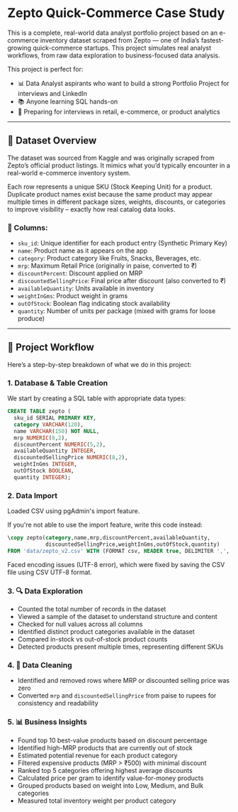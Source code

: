 # Zepto Quick-Commerce Case Study

This is a complete, real-world data analyst portfolio project based on an e-commerce inventory dataset scraped from Zepto — one of India’s fastest-growing quick-commerce startups. This project simulates real analyst workflows, from raw data exploration to business-focused data analysis.

This project is perfect for:

* 📊 Data Analyst aspirants who want to build a strong Portfolio Project for interviews and LinkedIn
* 📚 Anyone learning SQL hands-on
* 💼 Preparing for interviews in retail, e-commerce, or product analytics

---

## 📁 Dataset Overview

The dataset was sourced from Kaggle and was originally scraped from Zepto’s official product listings. It mimics what you’d typically encounter in a real-world e-commerce inventory system.

Each row represents a unique SKU (Stock Keeping Unit) for a product. Duplicate product names exist because the same product may appear multiple times in different package sizes, weights, discounts, or categories to improve visibility – exactly how real catalog data looks.

### 🧾 Columns:

* `sku_id`: Unique identifier for each product entry (Synthetic Primary Key)
* `name`: Product name as it appears on the app
* `category`: Product category like Fruits, Snacks, Beverages, etc.
* `mrp`: Maximum Retail Price (originally in paise, converted to ₹)
* `discountPercent`: Discount applied on MRP
* `discountedSellingPrice`: Final price after discount (also converted to ₹)
* `availableQuantity`: Units available in inventory
* `weightInGms`: Product weight in grams
* `outOfStock`: Boolean flag indicating stock availability
* `quantity`: Number of units per package (mixed with grams for loose produce)

---

## 🔧 Project Workflow

Here’s a step-by-step breakdown of what we do in this project:

### 1. Database & Table Creation

We start by creating a SQL table with appropriate data types:

```sql
CREATE TABLE zepto (
  sku_id SERIAL PRIMARY KEY,
  category VARCHAR(120),
  name VARCHAR(150) NOT NULL,
  mrp NUMERIC(8,2),
  discountPercent NUMERIC(5,2),
  availableQuantity INTEGER,
  discountedSellingPrice NUMERIC(8,2),
  weightInGms INTEGER,
  outOfStock BOOLEAN,
  quantity INTEGER);
```

### 2. Data Import

Loaded CSV using pgAdmin's import feature.

If you're not able to use the import feature, write this code instead:

```sql
\copy zepto(category,name,mrp,discountPercent,availableQuantity,
            discountedSellingPrice,weightInGms,outOfStock,quantity)
FROM 'data/zepto_v2.csv' WITH (FORMAT csv, HEADER true, DELIMITER ',', QUOTE '"', ENCODING 'UTF8');
```
Faced encoding issues (UTF-8 error), which were fixed by saving the CSV file using CSV UTF-8 format.

### 3. 🔍 Data Exploration

* Counted the total number of records in the dataset
* Viewed a sample of the dataset to understand structure and content
* Checked for null values across all columns
* Identified distinct product categories available in the dataset
* Compared in-stock vs out-of-stock product counts
* Detected products present multiple times, representing different SKUs

### 4. 🧹 Data Cleaning

* Identified and removed rows where MRP or discounted selling price was zero
* Converted `mrp` and `discountedSellingPrice` from paise to rupees for consistency and readability

### 5. 📊 Business Insights

* Found top 10 best-value products based on discount percentage
* Identified high-MRP products that are currently out of stock
* Estimated potential revenue for each product category
* Filtered expensive products (MRP > ₹500) with minimal discount
* Ranked top 5 categories offering highest average discounts
* Calculated price per gram to identify value-for-money products
* Grouped products based on weight into Low, Medium, and Bulk categories
* Measured total inventory weight per product category
